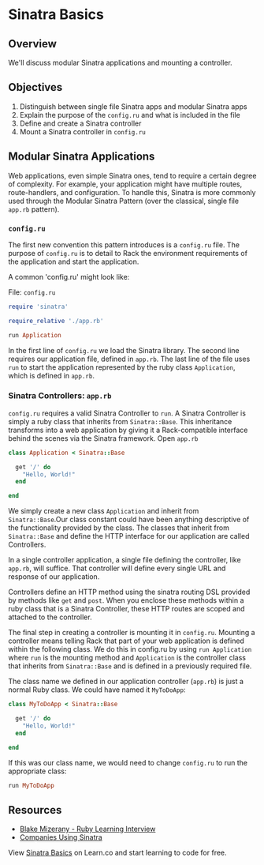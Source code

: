 # Sinatra Basics

## Overview

We'll discuss modular Sinatra applications and mounting a controller. 

## Objectives

1. Distinguish between single file Sinatra apps and modular Sinatra apps
2. Explain the purpose of the `config.ru` and what is included in the file
3. Define and create a Sinatra controller 
2. Mount a Sinatra controller in `config.ru`

## Modular Sinatra Applications

Web applications, even simple Sinatra ones, tend to require a certain degree of complexity. For example, your application might have multiple routes, route-handlers, and configuration. To handle this, Sinatra is more commonly used through the Modular Sinatra Pattern (over the classical, single file `app.rb` pattern).

### `config.ru`

The first new convention this pattern introduces is a `config.ru` file. The purpose of `config.ru` is to detail to Rack the environment requirements of the application and start the application.

A common 'config.ru' might look like:

File: `config.ru`
```ruby
require 'sinatra'

require_relative './app.rb'

run Application
```

In the first line of `config.ru` we load the Sinatra library. The second line requires our application file, defined in `app.rb`. The last line of the file uses `run` to start the application represented by the ruby class `Application`, which is defined in `app.rb`.

### Sinatra Controllers: `app.rb`

`config.ru` requires a valid Sinatra Controller to `run`. A Sinatra Controller is simply a ruby class that inherits from `Sinatra::Base`. This inheritance transforms into a web application by giving it a Rack-compatible interface behind the scenes via the Sinatra framework. Open `app.rb`

```ruby
class Application < Sinatra::Base

  get '/' do
    "Hello, World!"
  end

end
```

We simply create a new class `Application` and inherit from `Sinatra::Base`.Our class constant could have been anything descriptive of the functionality provided by the class. The classes that inherit from `Sinatra::Base` and define the HTTP interface for our application are called Controllers.

In a single controller application, a single file defining the controller, like `app.rb`, will suffice. That controller will define every single URL and response of our application.

Controllers define an HTTP method using the sinatra routing DSL provided by methods like `get` and `post`. When you enclose these methods within a ruby class that is a Sinatra Controller, these HTTP routes are scoped and attached to the controller.

The final step in creating a controller is mounting it in `config.ru`. Mounting a controller means telling Rack that part of your web application is defined within the following class. We do this in config.ru by using `run Application` where `run` is the mounting method and `Application` is the controller class that inherits from `Sinatra::Base` and is defined in a previously required file.

The class name we defined in our application controller (`app.rb`) is just a normal Ruby class. We could have named it `MyToDoApp`:

```ruby
class MyToDoApp < Sinatra::Base

  get '/' do
    "Hello, World!"
  end

end
```

If this was our class name, we would need to change `config.ru` to run the appropriate class:

```ruby
run MyToDoApp
```

## Resources

* [Blake Mizerany - Ruby Learning Interview](http://rubylearning.com/blog/2009/08/11/blake-mizerany-how-do-i-learn-and-master-sinatra/)
* [Companies Using Sinatra](http://www.sinatrarb.com/wild.html)

<p data-visibility='hidden'>View <a href='https://learn.co/lessons/sinatra-basics' title='Sinatra Basics'>Sinatra Basics</a> on Learn.co and start learning to code for free.</p>
